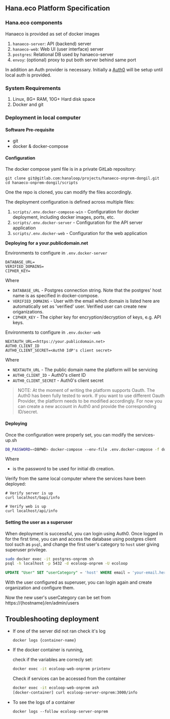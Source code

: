 ## Hana.eco Platform Specification

### Hana.eco components

Hanaeco is provided as set of docker images

1. `hanaeco-server`: API (backend) server
2. `hanaeco-web`: Web UI (user interface) server
3. `postgres`: Relational DB used by hanaeco-server 
4. `envoy`: (optional) proxy to put both server behind same port


In addition an Auth provider is necessary.
Initially a [Auth0](https://auth0.com/) will be setup until local auth is provided.

### System Requirements

1. Linux, 8G+ RAM, 10G+ Hard disk space
2. Docker and git


### Deployment in local computer

#### Software Pre-requisite

- git
- docker & docker-compose

#### Configuration

The docker compose yaml file is in a private GitLab repository:

```
git clone git@gitlab.com:hanaloop/projects/hanaeco-onprem-dongil.git
cd hanaeco-onprem-dongil/scripts
```

One the repo is cloned, you can modify the files accordingly.


The deployment configuration is defined across multiple files:
1. `scripts/.env.docker-compose-win` - Configuration for docker deployment, including docker images, ports, etc.
2. `scripts/.env.docker-server` - Configuration for the API server application
2. `scripts/.env.docker-web`  - Configuration for the web application 

**Deploying for a your.publicdomain.net**

Environments to configure in  `.env.docker-server`

```
DATABASE_URL=
VERIFIED_DOMAINS=
CIPHER_KEY=
```

Where

- `DATABASE_URL` - Postgres connection string. Note that the postgres' host name is as specified in docker-compose.
- `VERIFIED_DOMAINS` - User with the email which domain is listed here are automatically set as 'verified' user. Verified user can create new origanizations.
- `CIPHER_KEY` - The cipher key for encryption/decryption of keys, e.g. API keys.

Environments to configure in `.env.docker-web`
```
NEXTAUTH_URL=<https://your.publicdomain.net>
AUTH0_CLIENT_ID
AUTH0_CLIENT_SECRET=<Auth0 IdP's client secret>
```
Where

- `NEXTAUTH_URL` - The public domain name the platform will be servicing
- `AUTH0_CLIENT_ID` - Auth0's client ID
- `AUTH0_CLIENT_SECRET` - Auth0's client secret

> NOTE: At the moment of writing the platform supports Oauth. The Auth0 has been fully tested to work. If you want to use different Oauth Provider, the platform needs to be modified accordingly.
> For now you can create a new account in Auth0 and provide the corresponding ID/secret.


#### Deploying

Once the configuration were properly set, you can modify the services-up.sh 

```sh
DB_PASSWORD=<DBPWD> docker-compose --env-file .env.docker-compose -f docker-compose-withenvoy.yml up
```

Where 
- <DBPWD> is the password to be used for initial db creation.

Verify from the same local computer where the services have been deployed:
```
# Verify server is up
curl localhost/bapi/info

# Verify web is up
curl localhost/api/info
```

#### Setting the user as a superuser 

When deployment is successful, you can login using Auth0. 
Once logged in for the first time, you can and access the database using postgres client tool such as `psql`, and change the first user's category to `host` user giving superuser privilege.


```sh
sudo docker exec -it postgres-onprem sh
psql -h localhost -p 5432 -d ecoloop-onprem -U ecoloop
```

```sql
UPDATE "User" SET "userCategory" = 'host' WHERE email = 'your-email.here';
``` 

With the user configured as superuser, you can login again and create organization and configure them.


Now the new user's userCategory can be set from 
https://{hostname}/en/admin/users

## Troubleshooting deployment

- If one of the server did not ran check it's log
    ```
    docker logs {container-name}
    ```

- If the docker container is running, 

    check if the variables are correcly set:
    ```sh
    docker exec -it ecoloop-web-onprem printenv
    ```

    Check if services can be accessed from the container
    ```sh
    docker exec -it ecoloop-web-onprem ash
    [docker-container] curl ecoloop-server-onprem:3000/info
    ```

- To see the logs of a container
    
    ```
    docker logs --follow ecoloop-server-onprem
    ```
